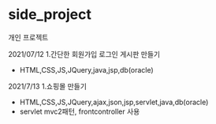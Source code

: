 # side_project
개인 프로젝트

2021/07/12
1.간단한 회원가입 로그인 게시판 만들기
 - HTML,CSS,JS,JQuery,java,jsp,db(oracle)

2021/7/13
1.쇼핑몰 만들기
 - HTML,CSS,JS,JQuery,ajax,json,jsp,servlet,java,db(oracle)
 - servlet mvc2패턴, frontcontroller 사용







